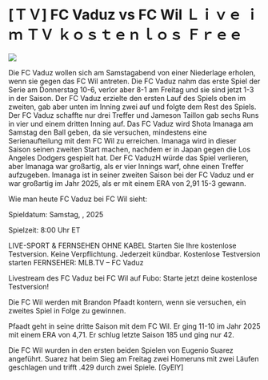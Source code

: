 # [ＴＶ] FC Vaduz vs FC Wil Ｌｉｖｅ ｉｍ ＴＶ ｋｏｓｔｅｎｌｏｓ Ｆｒｅｅ  
  
  
[![](https://i.imgur.com/qSNzIqt.png)](https://movie.rssnews.media/nrVvmWdcO.php)  
  
Die FC Vaduz wollen sich am Samstagabend von einer Niederlage erholen, wenn sie gegen das FC Wil antreten. Die FC Vaduz nahm das erste Spiel der Serie am Donnerstag 10-6, verlor aber 8-1 am Freitag und sie sind jetzt 1-3 in der Saison. Der FC Vaduz erzielte den ersten Lauf des Spiels oben im zweiten, gab aber unten im Inning zwei auf und folgte dem Rest des Spiels. Der FC Vaduz schaffte nur drei Treffer und Jameson Taillon gab sechs Runs in vier und einem dritten Inning auf. Das FC Vaduz wird Shota Imanaga am Samstag den Ball geben, da sie versuchen, mindestens eine Serienaufteilung mit dem FC Wil zu erreichen. Imanaga wird in dieser Saison seinen zweiten Start machen, nachdem er in Japan gegen die Los Angeles Dodgers gespielt hat. Der FC VaduzH würde das Spiel verlieren, aber Imanaga war großartig, als er vier Innings warf, ohne einen Treffer aufzugeben. Imanaga ist in seiner zweiten Saison bei der FC Vaduz und er war großartig im Jahr 2025, als er mit einem ERA von 2,91 15-3 gewann.

Wie man heute FC Vaduz bei FC Wil sieht:

Spieldatum: Samstag, , 2025

Spielzeit: 8:00 Uhr ET

LIVE-SPORT & FERNSEHEN OHNE KABEL
Starten Sie Ihre kostenlose Testversion. Keine Verpflichtung. Jederzeit kündbar.
Kostenlose Testversion starten
FERNSEHER: MLB.TV – FC Vaduz

Livestream des FC Vaduz bei FC Wil auf Fubo: Starte jetzt deine kostenlose Testversion!

Die FC Wil werden mit Brandon Pfaadt kontern, wenn sie versuchen, ein zweites Spiel in Folge zu gewinnen.

Pfaadt geht in seine dritte Saison mit dem FC Wil. Er ging 11-10 im Jahr 2025 mit einem ERA von 4,71. Er schlug letzte Saison 185 und ging nur 42.

Die FC Wil wurden in den ersten beiden Spielen von Eugenio Suarez angeführt. Suarez hat beim Sieg am Freitag zwei Homeruns mit zwei Läufen geschlagen und trifft .429 durch zwei Spiele. [GyElY]